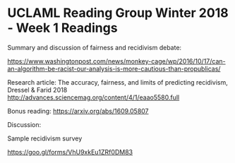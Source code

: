 # UCLAML Reading Group Winter 2018 - Week 1 Readings

Summary and discussion of fairness and recidivism debate:

https://www.washingtonpost.com/news/monkey-cage/wp/2016/10/17/can-an-algorithm-be-racist-our-analysis-is-more-cautious-than-propublicas/

Research article: The accuracy, fairness, and limits of predicting recidivism, Dressel & Farid 2018
http://advances.sciencemag.org/content/4/1/eaao5580.full

Bonus reading: https://arxiv.org/abs/1609.05807

Discussion:

Sample recidivism survey

https://goo.gl/forms/VhU9xkEu1ZRf0DM83

